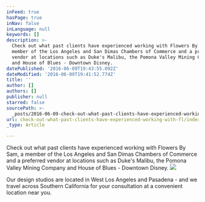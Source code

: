 ```yaml
---
inFeed: true
hasPage: true
inNav: false
inLanguage: null
keywords: []
description: >-
  Check out what past clients have experienced working with Flowers By Sam, a
  member of the Los Angeles and San Dimas Chambers of Commerce and a preferred
  vendor at locations such as Duke's Malibu, the Pomona Valley Mining Company
  and House of Blues - Downtown Disney.
datePublished: '2016-06-09T19:43:55.092Z'
dateModified: '2016-06-09T19:41:52.774Z'
title: ''
author: []
authors: []
publisher: null
starred: false
sourcePath: >-
  _posts/2016-06-09-check-out-what-past-clients-have-experienced-working-with-fl.md
url: check-out-what-past-clients-have-experienced-working-with-fl/index.html
_type: Article

---
```

Check out what past clients have experienced working with Flowers By Sam, a member of the Los Angeles and San Dimas Chambers of Commerce and a preferred vendor at locations such as Duke's Malibu, the Pomona Valley Mining Company and House of Blues - Downtown Disney.
![](https://the-grid-user-content.s3-us-west-2.amazonaws.com/608e8636-66ba-4fcf-87c9-7af3b3157ecb.jpg)

Our design studios are located in West Los Angeles and Pasadena - and we travel across Southern California for your consultation at a convenient location near you.